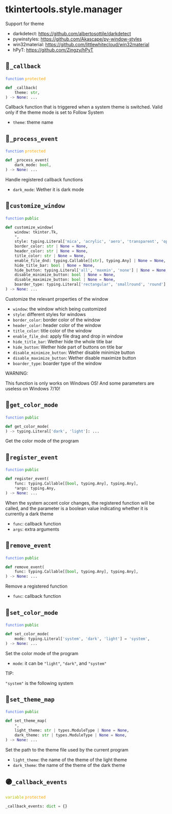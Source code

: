 # tkintertools.style.manager

Support for theme

* darkdetect: https://github.com/albertosottile/darkdetect
* pywinstyles: https://github.com/Akascape/py-window-styles
* win32material: https://github.com/littlewhitecloud/win32material
* hPyT: https://github.com/Zingzy/hPyT


## 🔵`_callback`


<code style='color: royalblue;'>function</code> <code style='color: orange;'>protected</code>

```python
def _callback(
    theme: str,
) -> None: ...
```
Callback function that is triggered when a system theme is switched.
Valid only if the theme mode is set to Follow System

* `theme`: theme name


## 🔵`_process_event`


<code style='color: royalblue;'>function</code> <code style='color: orange;'>protected</code>

```python
def _process_event(
    dark_mode: bool,
) -> None: ...
```
Handle registered callback functions

* `dark_mode`: Wether it is dark mode


## 🔵`customize_window`


<code style='color: royalblue;'>function</code> <code style='color: green;'>public</code>

```python
def customize_window(
    window: tkinter.Tk,
    *,
    style: typing.Literal['mica', 'acrylic', 'aero', 'transparent', 'optimised', 'win7', 'inverse', 'native', 'popup', 'dark', 'normal'] | None = None,
    border_color: str | None = None,
    header_color: str | None = None,
    title_color: str | None = None,
    enable_file_dnd: typing.Callable[[str], typing.Any] | None = None,
    hide_title_bar: bool | None = None,
    hide_button: typing.Literal['all', 'maxmin', 'none'] | None = None,
    disable_minimize_button: bool | None = None,
    disable_maximize_button: bool | None = None,
    boarder_type: typing.Literal['rectangular', 'smallround', 'round'] | None = None,
) -> None: ...
```
Customize the relevant properties of the window

* `window`: the window which being customized
* `style`: different styles for windows
* `border_color`: border color of the window
* `header_color`: header color of the window
* `title_color`: title color of the window
* `enable_file_dnd`: apply file drag and drop in window
* `hide_title_bar`: Wether hide the whole title bar
* `hide_button`: Wether hide part of buttons on title bar
* `disable_minimize_button`: Wether disable minimize button
* `disable_maximize_button`: Wether disable maximize button
* `boarder_type`: boarder type of the window

WARNING:

This function is only works on Windows OS!
And some parameters are useless on Windows 7/10!


## 🔵`get_color_mode`


<code style='color: royalblue;'>function</code> <code style='color: green;'>public</code>

```python
def get_color_mode(
) -> typing.Literal['dark', 'light']: ...
```
Get the color mode of the program

## 🔵`register_event`


<code style='color: royalblue;'>function</code> <code style='color: green;'>public</code>

```python
def register_event(
    func: typing.Callable[[bool, typing.Any], typing.Any],
    *args: typing.Any,
) -> None: ...
```
When the system accent color changes, the registered function will be
called, and the parameter is a boolean value indicating whether it is
currently a dark theme

* `func`: callback function
* `args`: extra arguments


## 🔵`remove_event`


<code style='color: royalblue;'>function</code> <code style='color: green;'>public</code>

```python
def remove_event(
    func: typing.Callable[[bool, typing.Any], typing.Any],
) -> None: ...
```
Remove a registered function

* `func`: callback function


## 🔵`set_color_mode`


<code style='color: royalblue;'>function</code> <code style='color: green;'>public</code>

```python
def set_color_mode(
    mode: typing.Literal['system', 'dark', 'light'] = 'system',
) -> None: ...
```
Set the color mode of the program

* `mode`: it can be `"light"`, `"dark"`, and `"system"`

TIP:

`"system"` is the following system


## 🔵`set_theme_map`


<code style='color: royalblue;'>function</code> <code style='color: green;'>public</code>

```python
def set_theme_map(
    *,
    light_theme: str | types.ModuleType | None = None,
    dark_theme: str | types.ModuleType | None = None,
) -> None: ...
```
Set the path to the theme file used by the current program

* `light_theme`: the name of the theme of the light theme
* `dark_theme`: the name of the theme of the dark theme


## 🟣`_callback_events`


<code style='color: #BBBB00;'>variable</code> <code style='color: orange;'>protected</code>

```python linenums="0"
_callback_events: dict = {}
```


